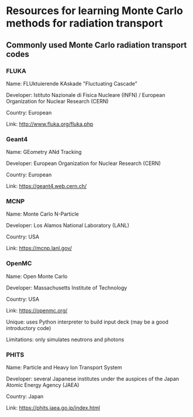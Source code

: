 # Resources for learning Monte Carlo methods for radiation transport
## Commonly used Monte Carlo radiation transport codes
### FLUKA
Name: FLUktuierende KAskade "Fluctuating Cascade"

Developer: Istituto Nazionale di Fisica Nucleare (INFN) / European Organization for Nuclear Research (CERN)

Country: European

Link: http://www.fluka.org/fluka.php

### Geant4
Name: GEometry ANd Tracking

Developer: European Organization for Nuclear Research (CERN)

Country: European

Link: https://geant4.web.cern.ch/

### MCNP
Name: Monte Carlo N-Particle

Developer: Los Alamos National Laboratory (LANL)

Country: USA

Link: https://mcnp.lanl.gov/

### OpenMC
Name: Open Monte Carlo

Developer: Massachusetts Institute of Technology

Country: USA

Link: https://openmc.org/

Unique: uses Python interpreter to build input deck (may be a good introductory code)

Limitations: only simulates neutrons and photons

### PHITS
Name: Particle and Heavy Ion Transport System

Developer: several Japanese institutes under the auspices of the Japan Atomic Energy Agency (JAEA)

Country: Japan

Link: https://phits.jaea.go.jp/index.html


